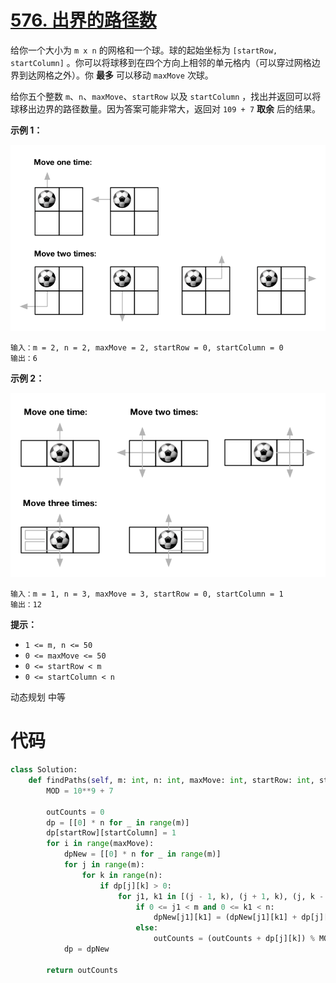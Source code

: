 <!--
 * @Description: 
 * @Autor: Au3C2
 * @Date: 2021-08-22 14:09:36
 * @LastEditors: Au3C2
 * @LastEditTime: 2021-08-22 14:10:36
-->
# [576. 出界的路径数](https://leetcode-cn.com/problems/out-of-boundary-paths/)

给你一个大小为 `m x n` 的网格和一个球。球的起始坐标为 `[startRow, startColumn]` 。你可以将球移到在四个方向上相邻的单元格内（可以穿过网格边界到达网格之外）。你 **最多** 可以移动 `maxMove` 次球。

给你五个整数 `m`、`n`、`maxMove`、`startRow` 以及 `startColumn` ，找出并返回可以将球移出边界的路径数量。因为答案可能非常大，返回对 `109 + 7` **取余** 后的结果。

 

**示例 1：**

![img](out_of_boundary_paths_1.png)

```
输入：m = 2, n = 2, maxMove = 2, startRow = 0, startColumn = 0
输出：6
```

**示例 2：**

![img](out_of_boundary_paths_2.png)

```
输入：m = 1, n = 3, maxMove = 3, startRow = 0, startColumn = 1
输出：12
```

 

**提示：**

- `1 <= m, n <= 50`
- `0 <= maxMove <= 50`
- `0 <= startRow < m`
- `0 <= startColumn < n`

动态规划 中等

# 代码

```python
class Solution:
    def findPaths(self, m: int, n: int, maxMove: int, startRow: int, startColumn: int) -> int:
        MOD = 10**9 + 7

        outCounts = 0
        dp = [[0] * n for _ in range(m)]
        dp[startRow][startColumn] = 1
        for i in range(maxMove):
            dpNew = [[0] * n for _ in range(m)]
            for j in range(m):
                for k in range(n):
                    if dp[j][k] > 0:
                        for j1, k1 in [(j - 1, k), (j + 1, k), (j, k - 1), (j, k + 1)]:
                            if 0 <= j1 < m and 0 <= k1 < n:
                                dpNew[j1][k1] = (dpNew[j1][k1] + dp[j][k]) % MOD
                            else:
                                outCounts = (outCounts + dp[j][k]) % MOD
            dp = dpNew
        
        return outCounts
```

